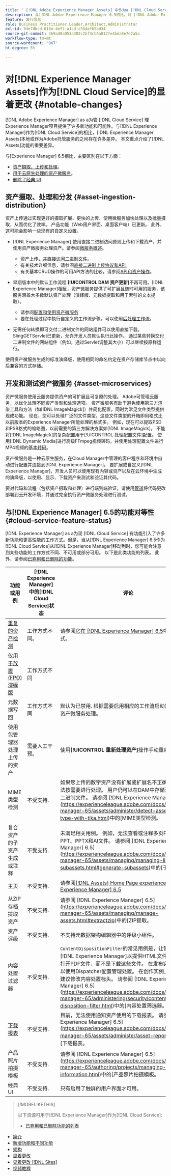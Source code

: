 ```yaml
---
title: ' [!DNL Adobe Experience Manager Assets] 中作为a [!DNL Cloud Service]的显着更改'
description: 与[!DNL Adobe Experience Manager 6.5相比，对 [!DNL Adobe Experience Manager Assets] in [!DNL Experience Manager] as a [!DNL Cloud Service] 的显着更改。
feature: 发行信息
role: Business Practitioner,Leader,Architect,Administrator
exl-id: 93e7dbcd-016e-4ef2-a1cd-c554efb5ad34
source-git-commit: 4b9a48a053a383c2bf3cb5a812fe4bda8e7e2a5a
workflow-type: tm+mt
source-wordcount: '967'
ht-degree: 5%

---
```


# 对[!DNL Experience Manager Assets]作为[!DNL Cloud Service]的显着更改 {#notable-changes}

[!DNL Adobe Experience Manager] as a为管 [!DNL Cloud Service] 理Experience Manager项目提供了许多新功能和可能性。与[!DNL Experience Manager]作为[!DNL Cloud Service]的相比，[!DNL Experience Manager Assets]本地或作为Adobe托管服务的之间存在许多差异。 本文重点介绍了[!DNL Assets]功能的重要差异。

与[Experience Manager] 6.5相比，主要区别在以下方面：

* [资产摄取、上传和处理](#asset-ingestion)。
* [用于云原生处理的资产微服务](#asset-microservices)。
* [删除了经典 UI](#classic-ui).

## 资产摄取、处理和分发 {#asset-ingestion-distribution}

资产上传通过实现更好的摄取扩展、更快的上传、使用微服务加快处理以及批量摄取，从而优化了效率。 产品功能（Web用户界面、桌面客户端）已更新。 此外，这可能会影响一些现有的自定义设置。

* [!DNL Experience Manager] 使用直接二进制访问原则上传和下载资产，并使用资产微服务处理资产。请参阅[微服务概述](/help/assets/asset-microservices-overview.md)。
   * 资产上传[，并直接访问二进制文件](/help/assets/asset-microservices-overview.md#asset-upload-with-direct-binary-access)。
   * 有关技术详细信息，请参阅[直接二进制上传协议和API](/help/assets/developer-reference-material-apis.md#upload-binary)。
   * 有关基本CRUD操作的可用API方法的比较，请参阅[API和资产操作](/help/assets/developer-reference-material-apis.md#use-cases-and-apis)。
*  早期版本中的默认工作流程 **[!UICONTROL DAM 资产更新]**&#x200B;不再可用。[!DNL Experience Manager]相反，资产微服务提供了可扩展且随时可用的服务，该服务涵盖大多数默认资产处理（演绎版、元数据提取和用于索引的文本提取）。
   * 请参阅[配置和使用资产微服务](/help/assets/asset-microservices-configure-and-use.md)
   * 要在处理过程中执行自定义的工作流步骤，可以使用[后处理工作流](/help/assets/asset-microservices-configure-and-use.md#post-processing-workflows)。

* 无需任何转换即可交付二进制文件的网站组件可以使用直接下载。 SlingGETServlet已更新，允许开发人员默认执行此操作。 通过某些转换交付二进制文件的网站组件（例如，通过Servlet调整其大小）可以继续按原样运行。

使用资产微服务生成的标准演绎版，使用相同的命名约定在资产存储库节点中以向后兼容的方式存储。

## 开发和测试资产微服务 {#asset-microservices}

资产微服务使用云服务提供资产的可扩展且可复原的处理。 Adobe可管理云服务，以优化处理不同资产类型和处理选项。 资产微服务有助于避免使用第三方渲染工具和方法（如[!DNL ImageMagick]）并简化配置，同时为常见文件类型提供现成功能。 现在，您可以处理广泛的文件类型[](/help/assets/file-format-support.md)，这些文件类型的开箱即用格式比以前版本的Experience Manager所能处理的格式多。 例如，现在可以提取PSD和PSB格式的缩略图，以前需要的第三方解决方案如[!DNL ImageMagick]。 不能将[!DNL ImageMagick]的复杂配置用于[!UICONTROL 处理配置文件]配置。 使用[!DNL Dynamic Media]进行高级FFmpeg视频转码，并使用处理配置文件进行MP4视频的[基本转码](/help/assets/manage-video-assets.md#transcode-video)。

资产微服务是一种云原生服务，在Cloud Manager中管理的客户程序和环境中自动进行配置并连接到[!DNL Experience Manager]。 要扩展或自定义[!DNL Experience Manager]，开发人员可以使用现有内容或资产以及在云环境中生成的演绎版，以使用、显示、下载资产来测试和验证其代码。

要对代码和流程（包括资产摄取和处理）进行端到端验证，请使用[管道](/help/implementing/cloud-manager/configure-pipeline.md)将代码更改部署到云开发环境，并通过完全执行资产微服务处理进行测试。

## 与[!DNL Experience Manager] 6.5的功能对等性 {#cloud-service-feature-status}

[!DNL Experience Manager] as a为现 [!DNL Cloud Service] 有功能引入了许多新功能和更高性能的工作方式。但是，当从[!DNL Experience Manager] 6.5作为[!DNL Cloud Service]从[!DNL Experience Manager]移动到时，您可能会注意到某些功能的工作方式不同、不可用或部分可用。 以下是此类功能的列表。 此外，请参阅[已弃用和已删除的功能](/help/release-notes/deprecated-removed-features.md)。

| 功能或用例 | [!DNL Experience Manager]中的[!DNL Cloud Service]状态 | 评论 |
|-----|-----|-----|
| [重复的资产检测](/help/assets/manage-digital-assets.md#detect-duplicate-assets) | 工作方式不同。 | 请参阅[它在 [!DNL Experience Manager] 6.5](https://experienceleague.adobe.com/docs/experience-manager-65/assets/managing/duplicate-detection.html)中的工作方式。 |
| [仅用于放置(FPO)演绎版](https://helpx.adobe.com/enterprise/admin-guide.html/enterprise/using/configure-aem-assets-for-asset-link.ug.html#configfporendition) | 工作方式不同 |  |
| 元数据写回 | 工作方式不同 | 默认为已禁用. 根据需要启用相应的工作流启动器。 写回由资产微服务处理。 |
| 使用包管理器处理上传的资产 | 需要人工干预。 | 使用&#x200B;**[!UICONTROL 重新处理资产]**&#x200B;操作手动重新处理。 |
| MIME类型检测 | 不受支持. | 如果您上传的数字资产没有扩展或扩展名不正确，则可能无法按需要进行处理。 用户仍可以在DAM中存储没有扩展名的二进制文件。 请参阅 [!DNL Experience Manager] 6.5](https://experienceleague.adobe.com/docs/experience-manager-65/assets/administer/detect-asset-mime-type-with-tika.html)中的[MIME类型检测。 |
| 复合资产的子资产生成或注释 | 不受支持. | 未满足相关用例。 例如，无法查看或注释多页PDF、INDD、PPT、PPTX和AI文件。 请参阅 [!DNL Experience Manager] 6.5](https://experienceleague.adobe.com/docs/experience-manager-65/assets/managing/managing-linked-subassets.html#generate-subassets)中的[子资产创建。 |
| 主页 | 不受支持. | 请参阅[[!DNL Assets] Home Page experience in [!DNL Experience Manager] 6.5](https://experienceleague.adobe.com/docs/experience-manager-65/assets/using/assets-home-page.html) |
| 从ZIP存档提取资产 | 不受支持. | 请参阅 [!DNL Experience Manager] 6.5](https://experienceleague.adobe.com/docs/experience-manager-65/assets/managing/manage-assets.html#extractzip)中的[ZIP提取。 |
| 资产评级 | 不受支持. | 不支持元数据架构编辑器中的评级小组件。 |
| 内容处置过滤器 | 不受支持. | `ContentDispositionFilter`的常见用例是，让管理员配置[!DNL Experience Manager]以提供HTML文件，并在内联打开PDF文件，而不是下载这些文件。 在发布实例上，您可以使用Dispatcher配置管理处置。 在创作实例上，Adobe不建议修改内容处置标头。 请参阅 [!DNL Experience Manager] 6.5](https://experienceleague.adobe.com/docs/experience-manager-65/administering/security/content-disposition-filter.html)中的[内容处置筛选器。 |
| [下载报表](/help/assets/asset-reports.md) | 不受支持. | 目前，无法使用通知资产使用的下载报表。 请参阅 [!DNL Experience Manager] 6.5](https://experienceleague.adobe.com/docs/experience-manager-65/assets/administer/asset-reports.html)中的[下载报表。 |
| 产品照片拍摄模板 | 不受支持. | 请参阅 [!DNL Experience Manager] 6.5](https://experienceleague.adobe.com/docs/experience-manager-65/authoring/projects/managing-product-information.html)中的[产品照片拍摄模板。 |
| 经典 UI | 不受支持. | 只有启用了触屏的用户界面才可用。 |

>[!MORELIKETHIS]
>
>以下资源可用于[!DNL Experience Manager]作为[!DNL Cloud Service]:
>
>* [已弃用和已删除功能的列表](/help/release-notes/deprecated-removed-features.md)
* [简介](/help/overview/introduction.md)
* [新增功能和不同功能](/help/overview/what-is-new-and-different.md)
* [架构](/help/core-concepts/architecture.md)
* [显着更改](/help/release-notes/aem-cloud-changes.md)
* [显着更改 [!DNL Sites]](/help/sites-cloud/sites-cloud-changes.md)
* [视频教程](https://experienceleague.adobe.com/docs/experience-manager-learn/cloud-service/overview.html)

